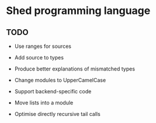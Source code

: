# Shed programming language

## TODO

* Use ranges for sources

* Add source to types

* Produce better explanations of mismatched types

* Change modules to UpperCamelCase

* Support backend-specific code

* Move lists into a module

* Optimise directly recursive tail calls
